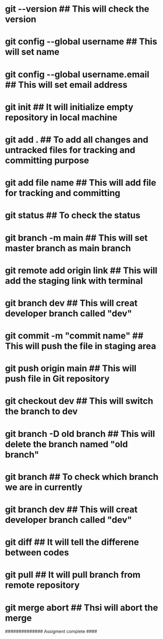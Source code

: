 # git --version                       ## This will check the version
# git config --global username        ## This will set name  
# git config --global username.email  ## This will set email address
# git init                            ## It will initialize empty repository in local machine
# git add .                           ## To add all changes and untracked files for tracking and committing purpose
# git add file name                   ## This will add file for tracking and committing 
# git status                          ## To check the status 
# git branch -m main                  ## This will set master branch as main branch 
# git remote add origin link          ## This will add the staging link with terminal
# git branch dev                      ## This will creat developer branch called "dev"
# git commit -m "commit name"         ## This will push the file in staging area
# git push origin main                ## This will push file in Git repository 
# git checkout dev                    ## This will switch the branch to dev
# git branch -D old branch            ## This will delete the branch named "old branch"
# git branch                          ## To check which branch we are in currently
# git branch dev                      ## This will creat developer branch called "dev"
# git diff                            ## It will tell the differene between codes
# git pull                            ## It will pull branch from remote repository  
# git merge abort                     ## Thsi will abort the merge  
############## Assigment complete ####
